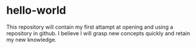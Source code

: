 # hello-world
This repository will contain my first attampt at opening and using a repository in github. I believe I will grasp new concepts quickly and retain my new knowledge.
